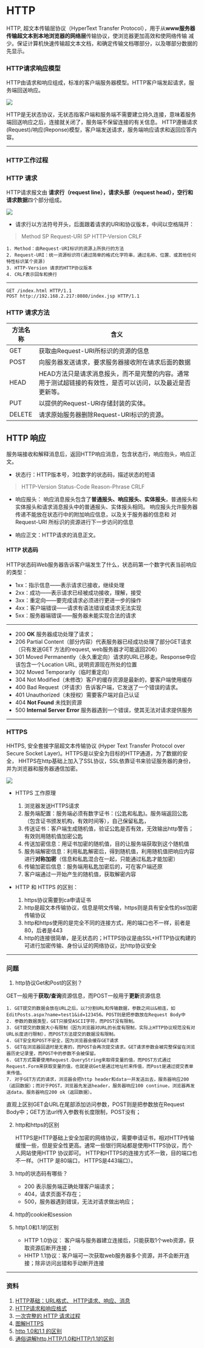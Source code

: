 # HTTP

HTTP, 超文本传输层协议（HyperText Transfer Protocol），用于从**www服务器传输超文本到本地浏览器的网络层**传输协议，使浏览器更加高效和使网络传输
减少。保证计算机快速传输超文本文档，和确定传输文档哪部分，以及哪部分数据的先显示。

### HTTP请求响应模型

HTTP由请求和响应组成，标准的客户端服务器模型。HTTP客户端发起请求，服务端回送响应。

![][1]

HTTP是无状态协议，无状态指客户端和服务端不需要建立持久连接，意味着服务端回送响应之后，连接就关闭了，服务端不保留连接的有关信息。
HTTP遵循请求(Request)/响应(Reponse)模型，客户端发送请求，服务端响应请求和返回应答内容。

---
### HTTP工作过程

### HTTP 请求

HTTP请求报文由 **请求行（request line），请求头部（request head），空行和请求数据**四个部分组成。

![][2]

* 请求行以方法符号开头，后面跟着请求的URI和协议版本，中间以空格隔开：

> Method SP Request-URI SP HTTP-Version CRLF

	1. Method：由Request-URI标识的资源上所执行的方法
	2. Request-URI：统一资源标识符(通过简单的格式化字符串，通过名称、位置、或其他任何特性标识某个资源)
	3. HTTP-Version 请求的HTTP协议版本
	4. CRLF表示回车和换行
---
    GET /index.html HTTP/1.1
    POST http://192.168.2.217:8080/index.jsp HTTP/1.1

### HTTP 请求方法

|方法名称          |含义             |
|-----------------|----------------| 
|GET|获取由Request-URI所标识的资源的信息|
|POST|向服务器发送请求，要求服务器接收附在请求后面的数据|
|HEAD|HEAD方法只是请求消息报头，而不是完整的内容。通常用于测试超链接的有效性，是否可以访问，以及最近是否更新等。|
|PUT              |以提供的Request-URI存储封装的实体。 |
|DELETE           |请求原始服务器删除Request-URI标识的资源。 |

## HTTP 响应

服务端接收和解释消息后，返回HTTP响应消息，包含状态行，响应抱头，响应正文。

* 状态行：HTTP版本号，3位数字的状态码，描述状态的短语

> HTTP-Version Status-Code Reason-Phrase CRLF

* 响应报头： 响应消息报头包含了**普通报头、响应报头、实体报头**，普通报头和实体报头和请求消息报头中的普通报头、实体报头相同。
响应报头允许服务器传递不能放在状态行中的附加响应信息，以及关于服务器的信息和 对 Request-URI 所标识的资源进行下一步访问的信息

* 响应正文：HTTP请求的消息正文。

#### HTTP 状态码

HTTP状态码Web服务器告诉客户端发生了什么，状态码第一个数字代表当前响应的类型：

* 1xx：指示信息——表示请求已接收，继续处理
* 2xx：成功——表示请求已经被成功接收，理解，接受
* 3xx：重定向——要完成请求必须进行更进一步的操作
* 4xx：客户端错误——请求有语法错误或请求无法实现
* 5xx：服务器端错误——服务器未能实现合法的请求
---
* 200 **OK** 服务器成功处理了请求；
* 206 Partial Content（部分内容）代表服务器已经成功处理了部分GET请求（只有发送GET 方法的request, web服务器才可能返回206）
* 301 Moved Permanently（永久重定向）请求的URL已移走。Response中应该包含一个Location URL, 说明资源现在所处的位置
* 302 Moved Temporarily（临时重定向） 
* 304 Not Modified（未修改）客户的缓存资源是最新的，要客户端使用缓存
* 400 Bad Request（坏请求）告诉客户端，它发送了一个错误的请求。
* 401 Unauthorized（未授权）需要客户端对自己认证
* 404 **Not Found** 未找到资源
* 500 **Internal Server Error** 服务器遇到一个错误，使其无法对请求提供服务

---
### HTTPS

HHTPS, 安全套接字层超文本传输协议 (Hyper Text Transfer Protocol over Secure Socket Layer)。HTTPS是以安全为目标的HTTP通道，为了数据的安全，
HHTPS在http基础上加入了SSL协议，SSL依靠证书来验证服务器的身份，并为浏览器和服务器通信加密。

![][3]

* HTTPS 工作原理

	1. 浏览器发送HTTPS请求
	2. 服务端配置：服务端必须有数字证书：(公匙和私匙)。服务端返回公匙（包含证书颁发机构，有效时间等），自己保留私匙，
	3. 传送证书：客户端生成随机值，验证公匙是否有效，无效输出http警告；有效则用随机值加密公匙
	4. 传送加密信息：用证书加密的随机值，目的让服务端获取到这个随机值
	5. 服务端解密信息：利用私匙解密后，得到随机值，利用随机值把响应内容进行**对称加密**（信息和私匙混合在一起，只能通过私匙才能加密）
	6. 传输加密后信息：服务端用私匙加密后的，可在客户端还原
	7. 客户端通过一开始产生的随机值，获取解密内容


* HTTP 和 HTTPS 的区别：

	1. https协议需要到ca申请证书
	2. http是超文本传输协议，信息是明文传输，https则是具有安全性的ssl加密传输协议
	3. http和https使用的是完全不同的连接方式，用的端口也不一样，前者是80，后者是443
	4. http的连接很简单，是无状态的；HTTPS协议是由SSL+HTTP协议构建的可进行加密传输、身份认证的网络协议，比http协议安全

---
### 问题

1. http协议Get和Post的区别？

GET一般用于**获取/查询**资源信息，而POST一般用于**更新**资源信息

	1. GET提交的数据会放在URL之后，以?分割URL和传输数据，参数之间以&相连，如EditPosts.aspx?name=test1&id=123456。POST则是把参数放在Request Body中
	2. 参数的数据类型，GET只接受ASCII字符，而POST没有限制。
	3. GET提交的数据大小有限制（因为浏览器对URL的长度有限制，实际上HTTP协议规范没有对URL长度进行限制），而POST方法提交的数据没有限制。
	4. GET安全和POST不安全，因为浏览器会缓存GET请求
	5. GET在浏览器回退时是无害的，而POST会再次提交请求。GET请求参数会被完整保留在浏览器历史记录里，而POST中的参数不会被保留。
	6. GET方式需要使用Request.QueryString来取得变量的值，而POST方式通过Request.Form来获取变量的值，也就是说Get是通过地址栏来传值，而Post是通过提交表单来传值。
	7. 对于GET方式的请求，浏览器会把http header和data一并发送出去，服务器响应200（返回数据）；而对于POST，浏览器先发送header，服务器响应100 continue，浏览器再发送data，服务器响应200 ok（返回数据）。

直观上区别GET会URL在尾部添加访问参数，POST则是把参数放在Request Body中；GET方法url传入参数有长度限制，POST没有；


2. http和https的区别

	HTTPS是HTTP基础上安全加密的网络协议，需要申请证书，相对HTTP传输缓慢一些，但是安全性更高。通常一些银行网站都是使用HTTPS协议，而个人网站使用HTTP
	协议即可。 HTTP和HTTPS的连接方式不一致，目的端口也不一样。（HTTP 是80端口， HTTPS是443端口）。

3. http的状态码有哪些？

	* 200 表示服务端正确处理客户端请求；
	* 404，请求页面不存在；
	* 500，服务器遇到错误，无法对请求做出响应；

4. http的cookie和session

5. http1.0和1.1的区别

	* HTTP 1.0协议： 客户端与服务器建立连接后，只能获取1个web资源，获取资源后断开连接；
	* HHTP 1.1协议：客户端可一次获取web服务器多个资源，并不会断开连接；除非访问出错和手动断开连接


[1]:http_request_reponse.jpg
[2]:http_request.png
[3]:https_theory.png

---

### 资料

1. [HTTP基础：URL格式、 HTTP请求、响应、消息](http://www.cnblogs.com/mengdd/archive/2013/05/26/3099776.html)
2. [HTTP请求和响应格式](http://www.cnblogs.com/yaozhongxiao/archive/2013/03/02/2940252.html)
3. [一次完整的 HTTP 请求过程](http://blog.jobbole.com/106632/)
4. [图解HTTPS](http://www.cnblogs.com/zhuqil/archive/2012/07/23/2604572.html)
5. [http 1.0和1.1 的区别](http://www8.org/w8-papers/5c-protocols/key/key.html)
6. [通俗讲解http,HTTP/1.0和HTTP/1.1的区别](http://www.haowuyun.com/view/78)